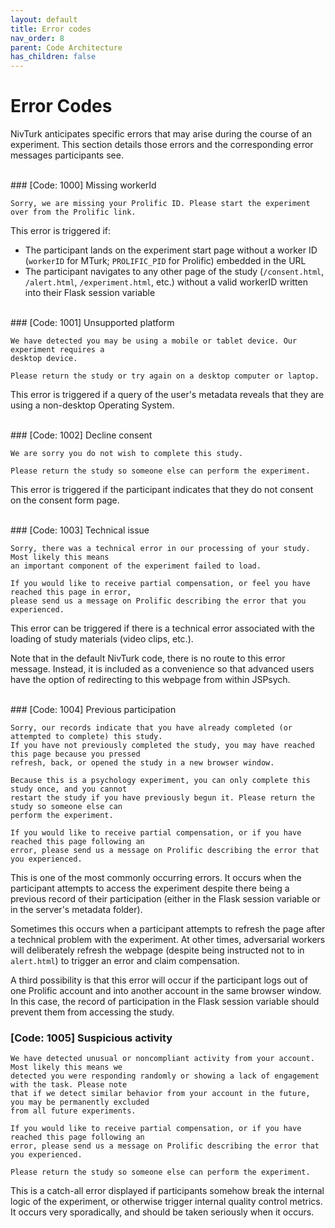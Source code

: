 ```yaml
---
layout: default
title: Error codes
nav_order: 8
parent: Code Architecture
has_children: false
---
```


# Error Codes

NivTurk anticipates specific errors that may arise during the course of an experiment. This section details those errors and the corresponding error messages participants see.

<br>
### [Code: 1000] Missing workerId

```
Sorry, we are missing your Prolific ID. Please start the experiment over from the Prolific link.
```

This error is triggered if:
- The participant lands on the experiment start page without a worker ID (`workerID` for MTurk; `PROLIFIC_PID` for Prolific) embedded in the URL
- The participant navigates to any other page of the study (`/consent.html`, `/alert.html`, `/experiment.html`, etc.) without a valid workerID written into their Flask session variable

<br>
### [Code: 1001] Unsupported platform

```
We have detected you may be using a mobile or tablet device. Our experiment requires a
desktop device.

Please return the study or try again on a desktop computer or laptop.
```

This error is triggered if a query of the user's metadata reveals that they are using a non-desktop Operating System.

<br>
### [Code: 1002] Decline consent

```
We are sorry you do not wish to complete this study.

Please return the study so someone else can perform the experiment.
```

This error is triggered if the participant indicates that they do not consent on the consent form page.

<br>
### [Code: 1003] Technical issue

```
Sorry, there was a technical error in our processing of your study. Most likely this means
an important component of the experiment failed to load.

If you would like to receive partial compensation, or feel you have reached this page in error,
please send us a message on Prolific describing the error that you experienced.
```

This error can be triggered if there is a technical error associated with the loading of study materials (video clips, etc.).

Note that in the default NivTurk code, there is no route to this error message. Instead, it is included as a convenience so that advanced users have the option of redirecting to this webpage from within JSPsych.

<br>
### [Code: 1004] Previous participation

```
Sorry, our records indicate that you have already completed (or attempted to complete) this study.
If you have not previously completed the study, you may have reached this page because you pressed
refresh, back, or opened the study in a new browser window.

Because this is a psychology experiment, you can only complete this study once, and you cannot
restart the study if you have previously begun it. Please return the study so someone else can
perform the experiment.

If you would like to receive partial compensation, or if you have reached this page following an
error, please send us a message on Prolific describing the error that you experienced.
```

This is one of the most commonly occurring errors. It occurs when the participant attempts to access the experiment despite there being a previous record of their participation (either in the Flask session variable or in the server's metadata folder).

Sometimes this occurs when a participant attempts to refresh the page after a technical problem with the experiment. At other times, adversarial workers will deliberately refresh the webpage (despite being instructed not to in `alert.html`) to trigger an error and claim compensation.

A third possibility is that this error will occur if the participant logs out of one Prolific account and into another account in the same browser window. In this case, the record of participation in the Flask session variable should prevent them from accessing the study.
<br>
### [Code: 1005] Suspicious activity

```
We have detected unusual or noncompliant activity from your account. Most likely this means we
detected you were responding randomly or showing a lack of engagement with the task. Please note
that if we detect similar behavior from your account in the future, you may be permanently excluded
from all future experiments.

If you would like to receive partial compensation, or if you have reached this page following an
error, please send us a message on Prolific describing the error that you experienced.

Please return the study so someone else can perform the experiment.
```

This is a catch-all error displayed if participants somehow break the internal logic of the experiment, or otherwise trigger internal quality control metrics. It occurs very sporadically, and should be taken seriously when it occurs.
